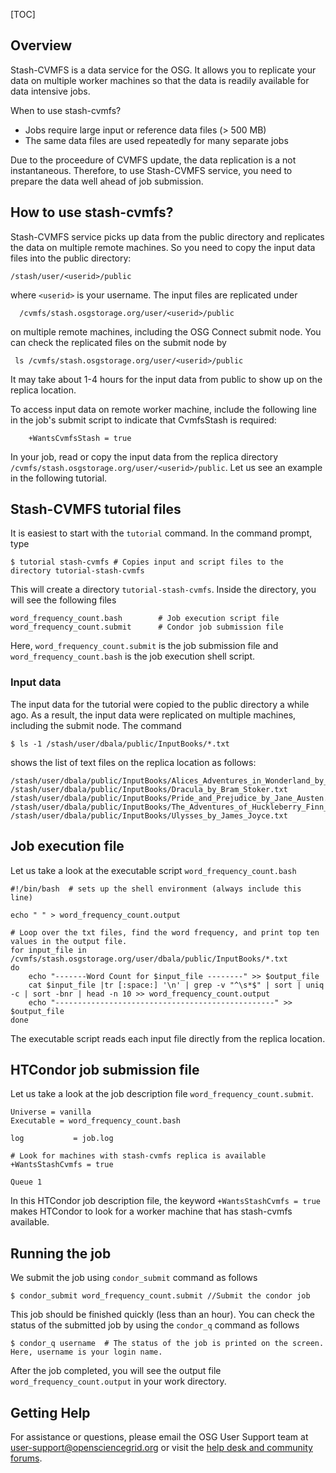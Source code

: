 [title]: - "Moving data to a worker machine with Stash-CVMFS"
[TOC]
 
## Overview

Stash-CVMFS is a data service for the OSG. It allows you to replicate your data on 
multiple worker machines so that the data is readily available for data intensive jobs. 

When to use stash-cvmfs?

* Jobs require large input or reference data files (> 500 MB)
* The same data files are used repeatedly for many separate jobs

Due to the proceedure of CVMFS update, the data replication is a not instantaneous.  Therefore, to use Stash-CVMFS service, you need to prepare the  data well ahead of job submission.  

## How to use stash-cvmfs?

Stash-CVMFS service picks up data from the public directory and replicates the data on multiple remote 
machines. So you need to copy the input data files into the public directory: 

	/stash/user/<userid>/public 

where `<userid>` is your username.  The input files are replicated under   

      /cvmfs/stash.osgstorage.org/user/<userid>/public 

on multiple remote machines, including the OSG Connect submit node. You can check the replicated files on the submit node by

     ls /cvmfs/stash.osgstorage.org/user/<userid>/public 

It may take about 1-4 hours for the input data from public to show up on the replica location. 

To access input data on remote worker machine, include the following line in the job's submit script to indicate that CvmfsStash is required:

        +WantsCvmfsStash = true

In your job,  read or copy the input data from the replica 
directory `/cvmfs/stash.osgstorage.org/user/<userid>/public`.  Let us see an 
example in the following tutorial. 

## Stash-CVMFS tutorial files

It is easiest to start with the `tutorial` command. In the command prompt, type

    $ tutorial stash-cvmfs # Copies input and script files to the directory tutorial-stash-cvmfs
 
This will create a directory `tutorial-stash-cvmfs`. Inside the directory, you will see the following files

    word_frequency_count.bash        # Job execution script file
    word_frequency_count.submit      # Condor job submission file

Here, `word_frequency_count.submit` is the job submission file and `word_frequency_count.bash` is the job execution shell script. 

### Input data 

The input data for the tutorial were copied to the public directory a while ago. As a result, the input data were replicated
on multiple machines, including the submit node. The command

    $ ls -1 /stash/user/dbala/public/InputBooks/*.txt

shows the list of text files on the replica location as follows:

    /stash/user/dbala/public/InputBooks/Alices_Adventures_in_Wonderland_by_Lewis_Carroll.txt
    /stash/user/dbala/public/InputBooks/Dracula_by_Bram_Stoker.txt
    /stash/user/dbala/public/InputBooks/Pride_and_Prejudice_by_Jane_Austen.txt
    /stash/user/dbala/public/InputBooks/The_Adventures_of_Huckleberry_Finn_by_Mark_Twain.txt
    /stash/user/dbala/public/InputBooks/Ulysses_by_James_Joyce.txt


## Job execution file

Let us take a look at the executable script `word_frequency_count.bash`

    #!/bin/bash  # sets up the shell environment (always include this line)

    echo " " > word_frequency_count.output  

    # Loop over the txt files, find the word frequency, and print top ten values in the output file. 
    for input_file in /cvmfs/stash.osgstorage.org/user/dbala/public/InputBooks/*.txt
    do
        echo "-------Word Count for $input_file --------" >> $output_file
        cat $input_file |tr [:space:] '\n' | grep -v "^\s*$" | sort | uniq -c | sort -bnr | head -n 10 >> word_frequency_count.output
        echo "-------------------------------------------------" >> $output_file
    done

The executable script reads each input file directly from the replica location. 

## HTCondor job submission file

Let us take a look at the job description file `word_frequency_count.submit`. 
   
    Universe = vanilla
    Executable = word_frequency_count.bash

    log           = job.log

    # Look for machines with stash-cvmfs replica is available 
    +WantsStashCvmfs = true

    Queue 1

In this  HTCondor job description file, the keyword `+WantsStashCvmfs = true`  makes HTCondor to look for a worker 
machine that has stash-cvmfs available. 

## Running the job 

We submit the job using `condor_submit` command as follows

	$ condor_submit word_frequency_count.submit //Submit the condor job 

This job should be finished quickly (less than an hour). You can check the status of the submitted job by using the `condor_q` command as follows

	$ condor_q username  # The status of the job is printed on the screen. Here, username is your login name.

After the job completed, you will see the output file `word_frequency_count.output` in your work directory.

## Getting Help
For assistance or questions, please email the OSG User Support team  at [user-support@opensciencegrid.org](mailto:user-support@opensciencegrid.org) or visit the [help desk and community forums](http://support.opensciencegrid.org).
